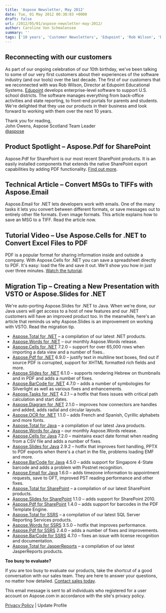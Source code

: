 ```yaml
---
title: 'Aspose Newsletter, May 2012'
date: Tue, 01 May 2012 00:30:03 +0000
draft: false
url: /2012/05/01/aspose-newsletter-may-2012/
author: Caroline Von Schmalensee
summary: ''
tags: ['10 years', 'Customer Newsletters', 'Edupoint', 'Rob Wilson', 'birthday', 'celebration', 'newsletter']
---
```


## Reconnecting with our customers

As part of our ongoing celebration of our 10th birthday, we've been talking to some of our very first customers about their experiences of the software industry (and our tools) over the last decade. The first of our customers that we reconnected with was Rob Wilson, Director at Edupoint Educational Systems. [Edupoint][1] develops enterprise-level software to support U.S. school districts. The software manages everything from back-office activities and state reporting, to front-end portals for parents and students. We're delighted that they use our products in their business amd look forward to working with them over the next 10 years.

Thank you for reading,  
John Owens, Aspose Scotland Team Leader  
[@aspose][2]

## Product Spotlight – Aspose.Pdf for SharePoint

Aspose.Pdf for SharePoint is our most recent SharePoint products. It is an easily installed components that extends the native SharePoint export capabilities by adding PDF functionality. [Find out more][3].

## Technical Article – Convert MSGs to TIFFs with Aspose.Email

Aspose.Email for .NET lets developers work with emails. One of the many tasks it lets you convert between different formats, or save messages out to entirely other file formats. Even image formats. This article explains how to save an MSG to a TIFF. Read the article now.

## Tutorial Video – Use Aspose.Cells for .NET to Convert Excel Files to PDF

PDF is a popular format for sharing information inside and outside a company. With Aspose.Cells for .NET you can save a spreadsheet directly to PDF. It's easy: load the file and save it out. We'll show you how in just over three minutes. [Watch the tutorial][4].

## Migration Tip – Creating a New Presentation with VSTO or Aspose.Slides for .NET

We're auto-porting Aspose.Slides for .NET to Java. When we're done, our Java users will get access to a host of new features and our .NET customers will have an improved product too. In the meanwhile, here's an article that reminds us why Aspose.Slides is an improvement on working with VSTO. Read the migration tip.

*   [Aspose.Total for .NET][5] – a compilation of our latest .NET products.
*   [Aspose.Words for .NET][6] – our monthly Aspose.Words release.
*   [Aspose.Cells for .NET][7] 7.2.0 – support for over 65,000 rows when importing a data view and a number of fixes..
*   [Aspose.Pdf for .NET][8] 6.9.0 – justify text in multiline text boxes, find out if source PDF is corrupted, support for XHTML formatted rich fields and more.
*   [Aspose.Slides for .NET][9] 6.1.0 – supports rendering Hebrew on thumbnails and in PDF and adds a number of fixes.
*   [Aspose.BarCode for .NET][10] 4.7.0 – adds a number of symbologies for Silverlight as well as various fixes and enhancements.
*   [Aspose.Tasks for .NET][11] 4.2.1 – a hotfix that fixes issues with critical path calculation and start dates.
*   [Aspose.Diagram for .NET][12] 2.1.0 – improves how connectors are handles and added, adds radial and circular layouts.
*   [Aspose.OCR for .NET][13] 1.1.0 – adds French and Spanish, Cyrillic alphabets and more fonts.
*   [Aspose.Total for Java][14] – a compilation of our latest Java products.
*   [Aspose.Words for Java][15] – our monthly Aspose.Words release.
*   [Aspose.Cells for Java][16] 7.2.0 – maintains exact date format when reading from a CSV file and adds a number of fixes.
*   [Aspose.Slides for Java][17] 2.9.2 – hotfix that improves font handling, PPTX to PDF exports when there's a chart in the file, problems loading EMF and more.
*   [Aspose.BarCode for Java][18] 4.5.0 – adds support for Singapore 4-State barcode and adds a problem with Postnet recognition.
*   [Aspose.Email for Java][19] 1.6.0 – adds timezone information to appointment requests, save to OFT, improved PST reading performance and other fixes.
*   [Aspose.Total for SharePoint][20] – a compilation of our latest SharePoint products.
*   [Aspose.Slides for SharePoint][21] 1.1.0 – adds support for SharePoint 2010.
*   [Aspose.Pdf for SharePoint][22] 1.4.0 – adds support for barcodes in the PDF Template Engine.
*   [Aspose.Total for SSRS][23] – a compilation of our latest SQL Server Reporting Services products.
*   [Aspose.Words for SSRS][24] 3.5.0 – hotfix that improves performance.
*   [Aspose.Pdf for SSRS][25] 2.4.0 – adds a number of fixes and improvements.
*   [Aspose.BarCode for SSRS][26] 4.7.0 – fixes an issue with license recognition and documentation.
*   [Aspose.Total for JasperReports][27] – a compilation of our latest JasperReports products.

**Too busy to evaluate?**

If you are too busy to evaluate our products, take the shortcut of a good conversation with our sales team. They are here to answer your questions, no matter how detailed. [Contact sales today][28].

This email message is sent to all individuals who registered for a user account on Aspose.com in accordance with the site's privacy policy.

[Privacy Policy][29] | Update Profile




[1]: http://bit.ly/I8NQ08
[2]: http://twitter.com/#!/aspose
[3]: http://bit.ly/wZbwgS
[4]: http://bit.ly/I8OlXX
[5]: http://bit.ly/hYf4lL
[6]: http://bit.ly/h9OR3U
[7]: http://bit.ly/gVR6jM
[8]: http://bit.ly/g9rFxf
[9]: http://bit.ly/fOUdIP
[10]: http://bit.ly/jHYuV8
[11]: http://bit.ly/mqZLW6
[12]: http://bit.ly/hAYlci
[13]: http://bit.ly/JrC4z0
[14]: http://bit.ly/gAt9lC
[15]: http://bit.ly/ie17Mx
[16]: http://bit.ly/n3uX0h
[17]: http://bit.ly/nf5g3x
[18]: http://bit.ly/lqDH3Y
[19]: http://bit.ly/n5t3WX
[20]: http://bit.ly/ifW5jD
[21]: http://bit.ly/JrDCZT
[22]: http://bit.ly/nBnshE
[23]: http://bit.ly/eFboB9
[24]: http://bit.ly/tUWBcH
[25]: http://bit.ly/m5sBo8
[26]: http://bit.ly/eSxpc4
[27]: http://bit.ly/i5G8S8
[28]: http://bit.ly/iXHvCU
[29]: http://bit.ly/ixgNWu



